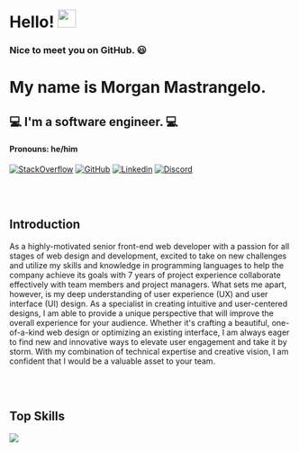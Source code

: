 # Hello! <img src="https://media.giphy.com/media/hvRJCLFzcasrR4ia7z/giphy.gif" width="32px" height="32px">

### Nice to meet you on GitHub. 😃
# My name is Morgan Mastrangelo.
## 💻 I'm a software engineer. 💻
#### Pronouns: he/him 

[![StackOverflow](https://img.shields.io/badge/-StackOverflow-4caf50?style=flat-square&logo=StackOverflow)](https://stackoverflow.com/users/21692833/morgan-mastrangelo)
[![GitHub](https://img.shields.io/badge/-GitHub-454545?style=flat-square&logo=GitHub&logoColor=white)](https://github.com/morgan-mastrangelo)
[![Linkedin](https://img.shields.io/badge/-Linkedin-08C6F5?style=flat-square&logo=Linkedin&logoColor=white)](https://www.linkedin.com/in/morgan-mastrangelo-243ba0272/)
[![Discord](https://img.shields.io/badge/-Discord-red?style=flat-square&logo=Discord&logoColor=white)](https://discord.com/channels/1098706391377662076/1098706392099078145)

<br />
<br />

## Introduction
<p>
As a highly-motivated senior front-end web developer with a passion for all stages of web design and development, excited to take on new challenges and utilize my skills and knowledge in programming languages to help the company achieve its goals with 7 years of project experience collaborate effectively with team members and project managers. What sets me apart, however, is my deep understanding of user experience (UX) and user interface (UI) design. As a specialist in creating intuitive and user-centered designs, I am able to provide a unique perspective that will improve the overall experience for your audience. Whether it's crafting a beautiful, one-of-a-kind web design or optimizing an existing interface, I am always eager to find new and innovative ways to elevate user engagement and take it by storm. With my combination of technical expertise and creative vision, I am confident that I would be a valuable asset to your team.
</p>
<br />
<br />

## Top Skills

<img src="https://skillicons.dev/icons?i=react,vue,vite,angular,svelte,redux,next,nuxt,jquery,gatsby,js,ts,nodejs,php,laravel,django,ruby,mysql,mongodb,sqlite,rust,html,css,java,python,rust,go,bootstrap,materialui,tailwindcss,ae,ps,sass,svg">